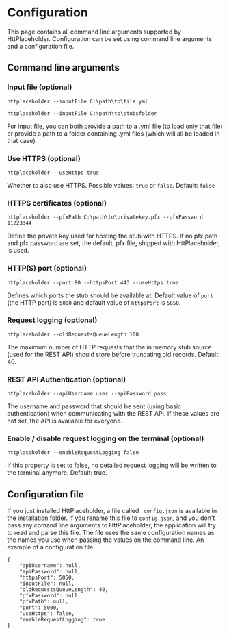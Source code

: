 # Configuration

This page contains all command line arguments supported by HttPlaceholder. Configuration can be set using command line arguments and a configuration file.

## Command line arguments

### Input file (optional)

```
httplaceholder --inputFile C:\path\to\file.yml
```

```
httplaceholder --inputFile C:\path\to\stubsfolder
```

For input file, you can both provide a path to a .yml file (to load only that file) or provide a path to a folder containing .yml files (which will all be loaded in that case).

### Use HTTPS (optional)

```
httplaceholder --useHttps true
```

Whether to also use HTTPS. Possible values: `true` or `false`. Default: `false`

### HTTPS certificates (optional)

```
httplaceholder --pfxPath C:\path\to\privatekey.pfx --pfxPassword 11223344
```

Define the private key used for hosting the stub with HTTPS. If no pfx path and pfx password are set, the default .pfx file, shipped with HttPlaceholder, is used.

### HTTP(S) port (optional)

```
httplaceholder --port 80 --httpsPort 443 --useHttps true
```

Defines which ports the stub should be available at. Default value of `port` (the HTTP port) is `5000` and default value of `httpsPort` is `5050`.

### Request logging (optional)

```
httplaceholder --oldRequestsQueueLength 100
```

The maximum number of HTTP requests that the in memory stub source (used for the REST API) should store before truncating old records. Default: 40.

### REST API Authentication (optional)

```
httplaceholder --apiUsername user --apiPassword pass
```

The username and password that should be sent (using basic authentication) when communicating with the REST API. If these values are not set, the API is available for everyone.

### Enable / disable request logging on the terminal (optional)

```
httplaceholder --enableRequestLogging false
```

If this property is set to false, no detailed request logging will be written to the terminal anymore. Default: true.

## Configuration file

If you just installed HttPlaceholder, a file called `_config.json` is available in the installation folder. If you rename this file to `config.json`, and you don't pass any comand line arguments to HttPlaceholder, the application will try to read and parse this file. The file uses the same configuration names as the names you use when passing the values on the command line. An example of a configuration file:

```
{
    "apiUsername": null,
    "apiPassword": null,
    "httpsPort": 5050,
    "inputFile": null,
    "oldRequestsQueueLength": 40,
    "pfxPassword": null,
    "pfxPath": null,
    "port": 5000,
    "useHttps": false,
    "enableRequestLogging": true
}
```